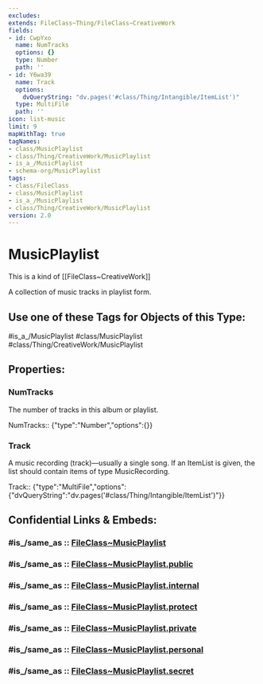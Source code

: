 ```yaml
---
excludes: 
extends: FileClass~Thing/FileClass~CreativeWork
fields:
- id: CwpYxo
  name: NumTracks
  options: {}
  type: Number
  path: ''
- id: Y6wa39
  name: Track
  options:
    dvQueryString: "dv.pages('#class/Thing/Intangible/ItemList')"
  type: MultiFile
  path: ''
icon: list-music
limit: 9
mapWithTag: true
tagNames:
- class/MusicPlaylist
- class/Thing/CreativeWork/MusicPlaylist
- is_a_/MusicPlaylist
- schema-org/MusicPlaylist
tags:
- class/FileClass
- class/MusicPlaylist
- is_a_/MusicPlaylist
- class/Thing/CreativeWork/MusicPlaylist
version: 2.0
---
```


# MusicPlaylist
This is a kind of [[FileClass~CreativeWork]]

A collection of music tracks in playlist form.


## Use one of these Tags for Objects of this Type:

#is_a_/MusicPlaylist
#class/MusicPlaylist
#class/Thing/CreativeWork/MusicPlaylist

## Properties:

### NumTracks
The number of tracks in this album or playlist.

NumTracks:: {"type":"Number","options":{}}

### Track
A music recording (track)&#x2014;usually a single song. If an ItemList is given, the list should contain items of type MusicRecording.

Track:: {"type":"MultiFile","options":{"dvQueryString":"dv.pages('#class/Thing/Intangible/ItemList')"}}


## Confidential Links & Embeds: 

### #is_/same_as :: [FileClass~MusicPlaylist](/_Standards/fileClass/FileClass~Thing/FileClass~CreativeWork/FileClass~MusicPlaylist.md) 

### #is_/same_as :: [FileClass~MusicPlaylist.public](/_public/fileClass/FileClass~Thing/FileClass~CreativeWork/FileClass~MusicPlaylist.public.md) 

### #is_/same_as :: [FileClass~MusicPlaylist.internal](/_internal/fileClass/FileClass~Thing/FileClass~CreativeWork/FileClass~MusicPlaylist.internal.md) 

### #is_/same_as :: [FileClass~MusicPlaylist.protect](/_protect/fileClass/FileClass~Thing/FileClass~CreativeWork/FileClass~MusicPlaylist.protect.md) 

### #is_/same_as :: [FileClass~MusicPlaylist.private](/_private/fileClass/FileClass~Thing/FileClass~CreativeWork/FileClass~MusicPlaylist.private.md) 

### #is_/same_as :: [FileClass~MusicPlaylist.personal](/_personal/fileClass/FileClass~Thing/FileClass~CreativeWork/FileClass~MusicPlaylist.personal.md) 

### #is_/same_as :: [FileClass~MusicPlaylist.secret](/_secret/fileClass/FileClass~Thing/FileClass~CreativeWork/FileClass~MusicPlaylist.secret.md)

